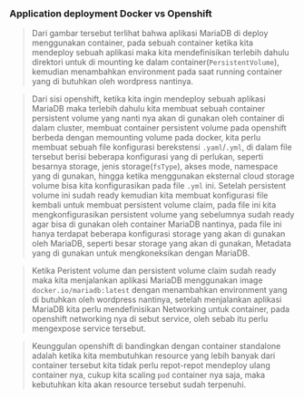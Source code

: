### Application deployment Docker vs Openshift 

> Dari gambar tersebut terlihat bahwa aplikasi MariaDB di deploy menggunakan container, pada sebuah container ketika kita mendeploy sebuah aplikasi maka kita mendefinisikan terlebih dahulu direktori untuk di mounting ke dalam container(`PersistentVolume`), kemudian menambahkan environment pada saat running container yang di butuhkan oleh wordpress nantinya.

> Dari sisi openshift, ketika kita ingin mendeploy sebuah aplikasi MariaDB maka terlebih dahulu kita membuat sebuah container persistent volume yang nanti nya akan di gunakan oleh container di dalam cluster, membuat container persistent volume pada openshift berbeda dengan memounting volume pada docker, kita perlu membuat sebuah file konfigurasi berekstensi `.yaml`/`.yml`, di dalam file tersebut berisi beberapa konfigurasi yang di perlukan, seperti besarnya storage, jenis storage(`fsType`), akses mode, namespace yang di gunakan, hingga ketika menggunakan eksternal cloud storage volume bisa kita konfigurasikan pada file `.yml` ini. Setelah persistent volume ini sudah ready kemudian kita membuat konfigurasi file kembali untuk membuat persistent volume claim, pada file ini kita mengkonfigurasikan persistent volume yang sebelumnya sudah ready agar bisa di gunakan oleh container MariaDB nantinya, pada file ini hanya terdapat beberapa konfigurasi storage yang akan di gunakan oleh MariaDB, seperti besar storage yang akan di gunakan, Metadata yang di gunakan untuk mengkoneksikan dengan MariaDB.

> Ketika Peristent volume dan persistent volume claim sudah ready maka kita menjalankan aplikasi MariaDB menggunakan image `docker.io/mariadb:latest` dengan menambahkan environment yang di butuhkan oleh wordpress nantinya, setelah menjalankan aplikasi MariaDB kita perlu mendefinisikan Networking untuk container, pada openshift networking nya di sebut service, oleh sebab itu perlu mengexpose service tersebut.

> Keunggulan openshift di bandingkan dengan container standalone adalah ketika kita membutuhkan resource yang lebih banyak dari container tersebut kita tidak perlu repot-repot mendeploy ulang container nya, cukup kita scaling `pod` container nya saja, maka kebutuhkan kita akan resource tersebut sudah terpenuhi.